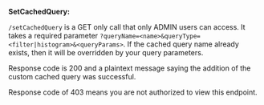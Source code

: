 **SetCachedQuery:**

`/setCachedQuery` is a GET only call that only ADMIN users can access.
It takes a required parameter `?queryName=<name>&queryType=<filter|histogram>&<queryParams>`.
If the cached query name already exists, then it will be overridden by your query parameters.

Response code is 200 and a plaintext message saying the addition of the custom cached query was successful.

Response code of 403 means you are not authorized to view this endpoint.